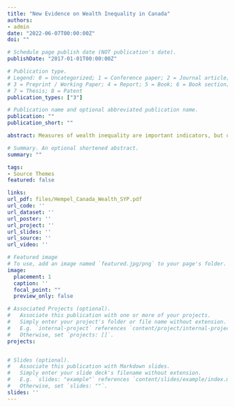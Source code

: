 ```yaml
---
title: "New Evidence on Wealth Inequality in Canada"
authors:
- admin
date: "2022-06-07T00:00:00Z"
doi: ""

# Schedule page publish date (NOT publication's date).
publishDate: "2017-01-01T00:00:00Z"

# Publication type.
# Legend: 0 = Uncategorized; 1 = Conference paper; 2 = Journal article;
# 3 = Preprint / Working Paper; 4 = Report; 5 = Book; 6 = Book section;
# 7 = Thesis; 8 = Patent
publication_types: ["3"]

# Publication name and optional abbreviated publication name.
publication: ""
publication_short: ""

abstract: Measures of wealth inequality are important indicators, but only exist in a handful of countries. I am the first to estimate the distribution of wealth in Canada on an annual basis from 1990-2018. Using the income capitalization method of Saez & Zucman (2016), I find that while the top 1% wealth share rose from 15.3% in 1990 to 19.7% in 2008, the top 1% share has since fallen to 17.5% in 2018. I compare these results to those in the United States and France and find that Canada has much less wealth inequality compared to the US and is in line with France. Using linear decomposition methods, I show that this gap is driven by greater concentration across every asset class and is not driven by a single asset or a different composition of assets held in each country. I investigate this further using the concept of `synthetic savings' to decompose whether the fluctuations in the top 1% share were driven by changes in asset prices or changes to savings behaviour. I find evidence that changes in savings behaviour by the top 1% was more influential in driving the rise and then stagnation of the top 1% share than capital gains. Indications that the decline in the top 1% share is driven by reduced savings behaviour could have important implications for investment, future economic growth and policy.

# Summary. An optional shortened abstract.
summary: ""

tags:
- Source Themes
featured: false

links:
url_pdf: files/Hempel_Canada_Wealth_SYP.pdf
url_code: ''
url_dataset: ''
url_poster: ''
url_project: ''
url_slides: ''
url_source: ''
url_video: ''

# Featured image
# To use, add an image named `featured.jpg/png` to your page's folder. 
image:
  placement: 1
  caption: ''
  focal_point: ""
  preview_only: false

# Associated Projects (optional).
#   Associate this publication with one or more of your projects.
#   Simply enter your project's folder or file name without extension.
#   E.g. `internal-project` references `content/project/internal-project/index.md`.
#   Otherwise, set `projects: []`.
projects:


# Slides (optional).
#   Associate this publication with Markdown slides.
#   Simply enter your slide deck's filename without extension.
#   E.g. `slides: "example"` references `content/slides/example/index.md`.
#   Otherwise, set `slides: ""`.
slides: ''
---
```


